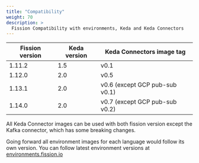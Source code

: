 ```yaml
---
title: "Compatibility"
weight: 70
description: >
  Fission Compatibility with environments, Keda and Keda Connectors
---
```


| Fission version | Keda version | Keda Connectors image tag     |
| --------------- | ------------ | ------------------------------|
| 1.11.2          | 1.5          | v0.1                          |
| 1.12.0          | 2.0          | v0.5                          |
| 1.13.1          | 2.0          | v0.6 (except GCP pub-sub v0.1)|
| 1.14.0          | 2.0          | v0.7 (except GCP pub-sub v0.2)|

All Keda Connector images can be used with both fission version except the Kafka connector, which has some breaking changes.

Going forward all environment images for each language would follow its own version. You can follow latest environment versions at [environments.fission.io](https://environments.fission.io/)